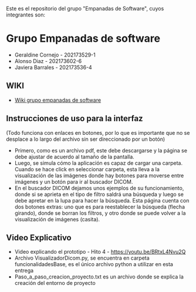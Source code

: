 Este es el repositorio del grupo "Empanadas de Software", cuyos integrantes son:

# Grupo Empanadas de software
* Geraldine Cornejo - 202173529-1
* Alonso Diaz - 202173602-6
* Javiera Barrales - 202173536-4


## WIKI
* [Wiki grupo empanadas de software](https://github.com/Vestermix/GRP-EMPANADAS-DE-SOFTWARE-2024-PROYINF/wiki)

## Instrucciones de uso para la interfaz 
(Todo funciona con enlaces en botones, por lo que es importante que no se desplace a lo largo del archivo sin ser direccionado por un botón)
* Primero, como es un archivo pdf, este debe descargarse y la página se debe ajustar de acuerdo al tamaño de la pantalla.
* Luego, se simula cómo la aplicación es capaz de cargar una carpeta. Cuando se hace click en seleccionar carpeta, esta lleva a la visualización de las imágenes donde hay botones para moverse entre imágenes y un botón para ir al buscador DICOM.
* En el buscador DICOM dejamos unos ejemplos de su funcionamiento, donde si se aprieta en el tipo de filtro saldrá una búsqueda y luego se debe apretar en la lupa para hacer la búsqueda. Esta página cuenta con dos botones extras: uno que es para reestablecer la búsqueda (flecha girando), donde se borran los filtros, y otro donde se puede volver a la visualización de imágenes (casita).

## Video Explicativo
* Video explicando el prototipo - Hito 4 -
https://youtu.be/BRtxL4Nvu2Q
* Archivo VisualizadorDicom.py, se encuentra en carpeta funcionalidadesBase, es el único archivo python a utilizar en esta entrega
* Paso_a_paso_creacion_proyecto.txt es un archivo donde se explica la creación del entorno de proyecto
